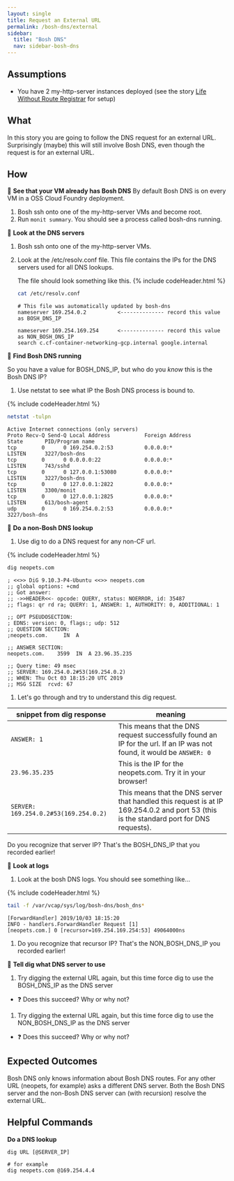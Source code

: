 ```yaml
---
layout: single
title: Request an External URL
permalink: /bosh-dns/external
sidebar:
  title: "Bosh DNS"
  nav: sidebar-bosh-dns
---
```


## Assumptions
- You have 2 my-http-server instances deployed (see the story [Life Without
  Route Registrar](../route-registrar/life-without-rr) for setup)

## What

In this story you are going to follow the DNS request for an external URL.
Surprisingly (maybe) this will still involve Bosh DNS, even though the request
is for an external URL.

## How

📝 **See that your VM already has Bosh DNS**
By default Bosh DNS is on every VM in a OSS Cloud Foundry deployment.
1. Bosh ssh onto one of the my-http-server VMs and become root.
1.  Run `monit summary`. You should see a process called bosh-dns running.

📝 **Look at the DNS servers**

1. Bosh ssh onto one of the my-http-server VMs.
1. Look at the /etc/resolv.conf file. This file contains the IPs for the DNS
   servers used for all DNS lookups.

   The file should look something like this.
{% include codeHeader.html %}
   ```bash
   cat /etc/resolv.conf
   ```

   ```
   # This file was automatically updated by bosh-dns
   nameserver 169.254.0.2          <-------------- record this value as BOSH_DNS_IP

   nameserver 169.254.169.254      <-------------- record this value as NON_BOSH_DNS_IP
   search c.cf-container-networking-gcp.internal google.internal
   ```

📝 **Find Bosh DNS running**

So you have a value for BOSH_DNS_IP, but who do you _know_ this is the Bosh DNS IP?

1. Use netstat to see what IP the Bosh DNS process is bound to.

{% include codeHeader.html %}
   ```bash
   netstat -tulpn
   ```

   ```
   Active Internet connections (only servers)
   Proto Recv-Q Send-Q Local Address           Foreign Address         State       PID/Program name
   tcp        0      0 169.254.0.2:53          0.0.0.0:*               LISTEN      3227/bosh-dns
   tcp        0      0 0.0.0.0:22              0.0.0.0:*               LISTEN      743/sshd
   tcp        0      0 127.0.0.1:53080         0.0.0.0:*               LISTEN      3227/bosh-dns
   tcp        0      0 127.0.0.1:2822          0.0.0.0:*               LISTEN      3300/monit
   tcp        0      0 127.0.0.1:2825          0.0.0.0:*               LISTEN      613/bosh-agent
   udp        0      0 169.254.0.2:53          0.0.0.0:*                           3227/bosh-dns
   ```

📝 **Do a non-Bosh DNS lookup**

1. Use dig to do a DNS request for any non-CF url.

{% include codeHeader.html %}
   ```bash
   dig neopets.com
   ```

   ```
   ; <<>> DiG 9.10.3-P4-Ubuntu <<>> neopets.com
   ;; global options: +cmd
   ;; Got answer:
   ;; ->>HEADER<<- opcode: QUERY, status: NOERROR, id: 35487
   ;; flags: qr rd ra; QUERY: 1, ANSWER: 1, AUTHORITY: 0, ADDITIONAL: 1

   ;; OPT PSEUDOSECTION:
   ; EDNS: version: 0, flags:; udp: 512
   ;; QUESTION SECTION:
   ;neopets.com.     IN  A

   ;; ANSWER SECTION:
   neopets.com.    3599  IN  A 23.96.35.235

   ;; Query time: 49 msec
   ;; SERVER: 169.254.0.2#53(169.254.0.2)
   ;; WHEN: Thu Oct 03 18:15:20 UTC 2019
   ;; MSG SIZE  rcvd: 67
   ```

1. Let's go through and try to understand this dig request.

| **snippet from dig response** |  **meaning** |
| -- | -- |
|`ANSWER: 1` |This means that the DNS request successfully found an IP for the url. If an IP was not found, it would be `ANSWER: 0`|
|`23.96.35.235` |This is the IP for the neopets.com. Try it in your browser! |
|`SERVER: 169.254.0.2#53(169.254.0.2)` |This means that the DNS server that handled this request is at IP 169.254.0.2 and port 53 (this is the standard port for DNS requests). |

Do you recognize that server IP? That's the BOSH_DNS_IP that you recorded earlier!

📝 **Look at logs**

1. Look at the bosh DNS logs. You should see something like...

{% include codeHeader.html %}
   ```bash
   tail -f /var/vcap/sys/log/bosh-dns/bosh_dns*
   ```

   ```
   [ForwardHandler] 2019/10/03 18:15:20
   INFO - handlers.ForwardHandler Request [1]
   [neopets.com.] 0 [recursor=169.254.169.254:53] 49064000ns
   ```
1. Do you recognize that recursor IP? That's the NON_BOSH_DNS_IP you recorded earlier!

📝 **Tell dig what DNS server to use**

1. Try digging the external URL again, but this time force dig to use the
BOSH_DNS_IP as the DNS server
* ❓ Does this succeed? Why or why not?

1. Try digging the external URL again, but this time force dig to use the
NON_BOSH_DNS_IP as the DNS server
* ❓ Does this succeed? Why or why not?

## Expected Outcomes
Bosh DNS only knows information about Bosh DNS routes. For any other URL
(neopets, for example) asks a different DNS server. Both the Bosh DNS server
and the non-Bosh DNS server can (with recursion) resolve the external URL.

## Helpful Commands

**Do a DNS lookup**
```
dig URL [@SERVER_IP]

# for example
dig neopets.com @169.254.4.4
```
